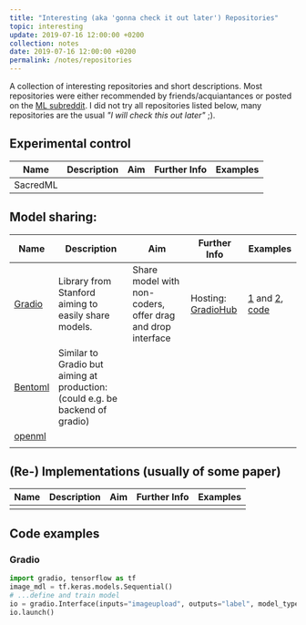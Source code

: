 ```yaml
---
title: "Interesting (aka 'gonna check it out later') Repositories"
topic: interesting
update: 2019-07-16 12:00:00 +0200
collection: notes
date: 2019-07-16 12:00:00 +0200
permalink: /notes/repositories
---
```


A collection of interesting repositories and short descriptions.
Most repositories were either recommended by friends/acquiantances or posted on the [ML subreddit](www.reddit.com/r/MachineLearning).
I did not try all repositories listed below, many repositories are the usual <i>"I will check this out later"</i> ;).

## Experimental control

| Name     | Description | Aim | Further Info | Examples |
| -------- | ----------- | --- | ------------ | -------- |
| SacredML |             |     |              |          |

## Model sharing:

| Name                                      | Description                                                                   | Aim                                                        | Further Info                             | Examples                                                                                     |
| ----------------------------------------- | ----------------------------------------------------------------------------- | ---------------------------------------------------------- | ---------------------------------------- | -------------------------------------------------------------------------------------------- |
| [Gradio](https://gradio.app)              | Library from Stanford aiming to easily share models.                          | Share model with non-coders, offer drag and drop interface | Hosting: [GradioHub](https://gradio.app) | [1](https://gradio.app/model?id=26) and [2](https://gradio.app/model?id=31), [code](#gradio) |
| [Bentoml](www.github.com/bentoml/bentoml) | Similar to Gradio but aiming at production: (could e.g. be backend of gradio) |
| [openml](https://www.openml.org/)         |                                                                               |                                                            |                                          |                                                                                              |
|                                           |                                                                               |                                                            |                                          |                                                                                              |

## (Re-) Implementations (usually of some paper)

| Name | Description | Aim | Further Info | Examples |
| ---- | ----------- | --- | ------------ | -------- |
|      |             |     |              |          |

## Code examples

### <a name="gradio"></a> Gradio

```python
import gradio, tensorflow as tf
image_mdl = tf.keras.models.Sequential()
# ...define and train model
io = gradio.Interface(inputs="imageupload", outputs="label", model_type="keras", model=image_mdl)
io.launch()
```
